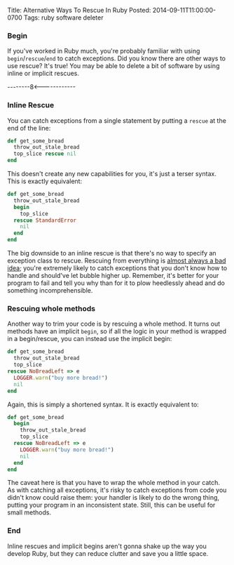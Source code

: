Title: Alternative Ways To Rescue In Ruby
Posted: 2014-09-11T11:00:00-0700
Tags:
    ruby
    software deleter
### Begin

If you've worked in Ruby much, you're probably familiar with using `begin`/`rescue`/`end` to catch exceptions. Did you know there are other ways to use rescue? It's true! You may be able to delete a bit of software by using inline or implicit rescues.

--------8<------------

### Inline Rescue

You can catch exceptions from a single statement by putting a `rescue` at the end of the line:

```Ruby
def get_some_bread
  throw_out_stale_bread
  top_slice rescue nil
end
```

This doesn't create any new capabilities for you, it's just a terser syntax. This is exactly equivalent:

```Ruby
def get_some_bread
  throw_out_stale_bread
  begin
    top_slice
  rescue StandardError
    nil
  end
end
```

The big downside to an inline rescue is that there's no way to specify an exception class to rescue. Rescuing from everything is [almost always a bad idea](http://ischenko.blogspot.com/2005/01/exception-based-code-antipatterns.html); you're extremely likely to catch exceptions that you don't know how to handle and should've let bubble higher up. Remember, it's better for your program to fail and tell you why than for it to plow heedlessly ahead and do something incomprehensible.

### Rescuing whole methods

Another way to trim your code is by rescuing a whole method. It turns out methods have an implicit `begin`, so if all the logic in your method is wrapped in a begin/rescue, you can instead use the implicit begin:

```Ruby
def get_some_bread
  throw_out_stale_bread
  top_slice
rescue NoBreadLeft => e
  LOGGER.warn("buy more bread!")
  nil
end
```

Again, this is simply a shortened syntax. It is exactly equivalent to:

```Ruby
def get_some_bread
  begin
    throw_out_stale_bread
    top_slice
  rescue NoBreadLeft => e
    LOGGER.warn("buy more bread!")
    nil
  end
end
```

The caveat here is that you have to wrap the whole method in your catch. As with catching all exceptions, it's risky to catch exceptions from code you didn't know could raise them: your handler is likely to do the wrong thing, putting your program in an inconsistent state. Still, this can be useful for small methods.

### End

Inline rescues and implicit begins aren't gonna shake up the way you develop Ruby, but they can reduce clutter and save you a little space.
